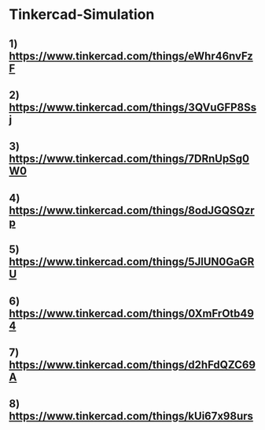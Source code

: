 # Tinkercad-Simulation

## 1) https://www.tinkercad.com/things/eWhr46nvFzF

## 2) https://www.tinkercad.com/things/3QVuGFP8Ssj

## 3) https://www.tinkercad.com/things/7DRnUpSg0W0

## 4) https://www.tinkercad.com/things/8odJGQSQzrp

## 5) https://www.tinkercad.com/things/5JlUN0GaGRU

## 6) https://www.tinkercad.com/things/0XmFrOtb494

## 7) https://www.tinkercad.com/things/d2hFdQZC69A

## 8) https://www.tinkercad.com/things/kUi67x98urs
